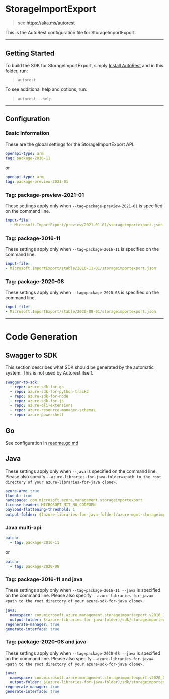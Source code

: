 # StorageImportExport

> see https://aka.ms/autorest

This is the AutoRest configuration file for StorageImportExport.

---

## Getting Started

To build the SDK for StorageImportExport, simply [Install AutoRest](https://aka.ms/autorest/install) and in this folder, run:

> `autorest`

To see additional help and options, run:

> `autorest --help`

---

## Configuration

### Basic Information

These are the global settings for the StorageImportExport API.

``` yaml
openapi-type: arm
tag: package-2016-11
```

or

``` yaml
openapi-type: arm
tag: package-preview-2021-01
```


### Tag: package-preview-2021-01

These settings apply only when `--tag=package-preview-2021-01` is specified on the command line.

```yaml $(tag) == 'package-preview-2021-01'
input-file:
  - Microsoft.ImportExport/preview/2021-01-01/storageimportexport.json
```
### Tag: package-2016-11

These settings apply only when `--tag=package-2016-11` is specified on the command line.

``` yaml $(tag) == 'package-2016-11'
input-file:
- Microsoft.ImportExport/stable/2016-11-01/storageimportexport.json
```

### Tag: package-2020-08

These settings apply only when `--tag=package-2020-08` is specified on the command line.

``` yaml $(tag) == 'package-2020-08'
input-file:
- Microsoft.ImportExport/stable/2020-08-01/storageimportexport.json
```

---

# Code Generation

## Swagger to SDK

This section describes what SDK should be generated by the automatic system.
This is not used by Autorest itself.

``` yaml $(swagger-to-sdk)
swagger-to-sdk:
  - repo: azure-sdk-for-go
  - repo: azure-sdk-for-python-track2
  - repo: azure-sdk-for-node
  - repo: azure-sdk-for-js
  - repo: azure-cli-extensions
  - repo: azure-resource-manager-schemas
  - repo: azure-powershell
```

## Go

See configuration in [readme.go.md](./readme.go.md)

## Java

These settings apply only when `--java` is specified on the command line.
Please also specify `--azure-libraries-for-java-folder=<path to the root directory of your azure-libraries-for-java clone>`.

``` yaml $(java)
azure-arm: true
fluent: true
namespace: com.microsoft.azure.management.storageimportexport
license-header: MICROSOFT_MIT_NO_CODEGEN
payload-flattening-threshold: 1
output-folder: $(azure-libraries-for-java-folder)/azure-mgmt-storageimportexport
```

### Java multi-api

``` yaml $(java) && $(multiapi)
batch:
  - tag: package-2016-11
```

or

``` yaml $(java) && $(multiapi)
batch:
  - tag: package-2020-08
```

### Tag: package-2016-11 and java

These settings apply only when `--tag=package-2016-11 --java` is specified on the command line.
Please also specify `--azure-libraries-for-java=<path to the root directory of your azure-sdk-for-java clone>`.

``` yaml $(tag) == 'package-2016-11' && $(java) && $(multiapi)
java:
  namespace: com.microsoft.azure.management.storageimportexport.v2016_11_01
  output-folder: $(azure-libraries-for-java-folder)/sdk/storageimportexport/mgmt-v2016_11_01
regenerate-manager: true
generate-interface: true
```

### Tag: package-2020-08 and java

These settings apply only when `--tag=package-2020-08 --java` is specified on the command line.
Please also specify `--azure-libraries-for-java=<path to the root directory of your azure-sdk-for-java clone>`.

``` yaml $(tag) == 'package-2020-08' && $(java) && $(multiapi)
java:
  namespace: com.microsoft.azure.management.storageimportexport.v2020_08_01
  output-folder: $(azure-libraries-for-java-folder)/sdk/storageimportexport/mgmt-v2020_08_01
regenerate-manager: true
generate-interface: true
```


